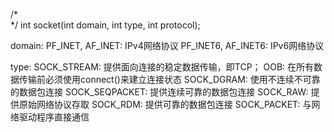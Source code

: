 /*	
 */
int socket(int domain, int type, int protocol);

domain:
	PF_INET, AF_INET: IPv4网络协议
	PF_INET6, AF_INET6: IPv6网络协议

type:
	SOCK_STREAM: 提供面向连接的稳定数据传输，即TCP；
	OOB: 在所有数据传输前必须使用connect()来建立连接状态
	SOCK_DGRAM: 使用不连续不可靠的数据包连接
	SOCK_SEQPACKET: 提供连续可靠的数据包连接
	SOCK_RAW: 提供原始网络协议存取
	SOCK_RDM: 提供可靠的数据包连接
	SOCK_PACKET: 与网络驱动程序直接通信

